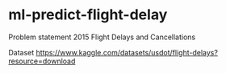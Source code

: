 # ml-predict-flight-delay

Problem statement
2015 Flight Delays and Cancellations

Dataset
https://www.kaggle.com/datasets/usdot/flight-delays?resource=download
